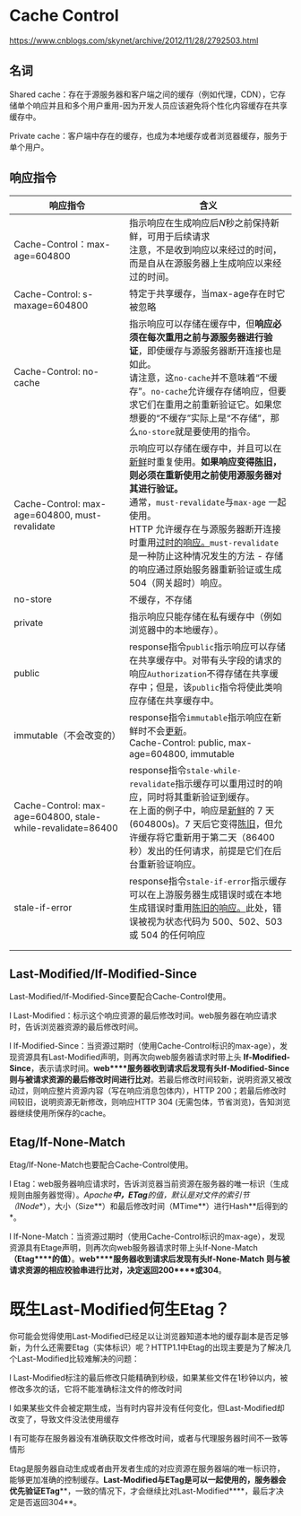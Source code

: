 # Cache Control

https://www.cnblogs.com/skynet/archive/2012/11/28/2792503.html

## 名词

Shared cache：存在于源服务器和客户端之间的缓存（例如代理，CDN），它存储单个响应并且和多个用户重用-因为开发人员应该避免将个性化内容缓存在共享缓存中。

Private cache：客户端中存在的缓存，也成为本地缓存或者浏览器缓存，服务于单个用户。

## 响应指令

| 响应指令                                                    | 含义                                                         |
| ----------------------------------------------------------- | ------------------------------------------------------------ |
| Cache-Control：max-age=604800                               | 指示响应在生成响应后*N*秒之前保持新鲜，可用于后续请求<br />注意，不是收到响应以来经过的时间，而是自从在源服务器上生成响应以来经过的时间。 |
| Cache-Control: s-maxage=604800                              | 特定于共享缓存，当max-age存在时它被忽略                      |
| Cache-Control: no-cache                                     | 指示响应可以存储在缓存中，但**响应必须在每次重用之前与源服务器进行验证**，即使缓存与源服务器断开连接也是如此。<br />请注意，这`no-cache`并不意味着“不缓存”。`no-cache`允许缓存存储响应，但要求它们在重用之前重新验证它。如果您想要的“不缓存”实际上是“不存储”，那么`no-store`就是要使用的指令。 |
| Cache-Control: max-age=604800, must-revalidate              | 示响应可以存储在缓存中，并且可以在[新鲜](https://developer.mozilla.org/en-US/docs/Web/HTTP/Caching#fresh_and_stale_based_on_age)时重复使用。**如果响应变得[陈旧](https://developer.mozilla.org/en-US/docs/Web/HTTP/Caching#fresh_and_stale_based_on_age)，则必须在重新使用之前使用源服务器对其进行验证。**<br />通常，`must-revalidate`与`max-age` 一起使用。<br />HTTP 允许缓存在与源服务器断开连接时重用[过时的响应。](https://developer.mozilla.org/en-US/docs/Web/HTTP/Caching#fresh_and_stale_based_on_age)`must-revalidate`是一种防止这种情况发生的方法 - 存储的响应通过原始服务器重新验证或生成 504（网关超时）响应。 |
| no-store                                                    | 不缓存，不存储                                               |
| private                                                     | 指示响应只能存储在私有缓存中（例如浏览器中的本地缓存）。     |
| public                                                      | response指令`public`指示响应可以存储在共享缓存中。对带有头字段的请求的响应`Authorization`不得存储在共享缓存中；但是，该`public`指令将使此类响应存储在共享缓存中。 |
| immutable（不会改变的）                                     | response指令`immutable`指示响应在新鲜时不会[更新](https://developer.mozilla.org/en-US/docs/Web/HTTP/Caching#fresh_and_stale_based_on_age)。<br />Cache-Control: public, max-age=604800, immutable |
| Cache-Control: max-age=604800, stale-while-revalidate=86400 | response指令`stale-while-revalidate`指示缓存可以重用过时的响应，同时将其重新验证到缓存。<br />在上面的例子中，响应是[新鲜](https://developer.mozilla.org/en-US/docs/Web/HTTP/Caching#fresh_and_stale_based_on_age)的 7 天 (604800s)。7 天后它变得[陈旧](https://developer.mozilla.org/en-US/docs/Web/HTTP/Caching#fresh_and_stale_based_on_age)，但允许缓存将它重新用于第二天（86400 秒）发出的任何请求，前提是它们在后台重新验证响应。 |
| stale-if-error                                              | response指令`stale-if-error`指示缓存可以在上游服务器生成错误时或在本地生成错误时重用[陈旧的响应。](https://developer.mozilla.org/en-US/docs/Web/HTTP/Caching#fresh_and_stale_based_on_age)此处，错误被视为状态代码为 500、502、503 或 504 的任何响应 |
|                                                             |                                                              |
|                                                             |                                                              |

## Last-Modified/If-Modified-Since

Last-Modified/If-Modified-Since要配合Cache-Control使用。

l Last-Modified：标示这个响应资源的最后修改时间。web服务器在响应请求时，告诉浏览器资源的最后修改时间。

l If-Modified-Since：当资源过期时（使用Cache-Control标识的max-age），发现资源具有Last-Modified声明，则再次向web服务器请求时带上头 **If-Modified-Since**，表示请求时间。**web****服务器收到请求后发现有头If-Modified-Since** **则与被请求资源的最后修改时间进行比对**。若最后修改时间较新，说明资源又被改动过，则响应整片资源内容（写在响应消息包体内），HTTP 200；若最后修改时间较旧，说明资源无新修改，则响应HTTP 304 (无需包体，节省浏览)，告知浏览器继续使用所保存的cache。

## Etag/If-None-Match

Etag/If-None-Match也要配合Cache-Control使用。

l Etag：web服务器响应请求时，告诉浏览器当前资源在服务器的唯一标识（生成规则由服务器觉得）。*Apache**中，ETag**的值，默认是对文件的索引节（INode**），大小（Size**）和最后修改时间（MTime**）进行Hash**后得到的*。

l If-None-Match：当资源过期时（使用Cache-Control标识的max-age），发现资源具有Etage声明，则再次向web服务器请求时带上头If-None-Match **（Etag****的值）**。**web****服务器收到请求后发现有头If-None-Match** **则与被请求资源的相应校验串进行比对，决定返回200****或304**。



# 既生Last-Modified何生Etag？

你可能会觉得使用Last-Modified已经足以让浏览器知道本地的缓存副本是否足够新，为什么还需要Etag（实体标识）呢？HTTP1.1中Etag的出现主要是为了解决几个Last-Modified比较难解决的问题：

l Last-Modified标注的最后修改只能精确到秒级，如果某些文件在1秒钟以内，被修改多次的话，它将不能准确标注文件的修改时间

l 如果某些文件会被定期生成，当有时内容并没有任何变化，但Last-Modified却改变了，导致文件没法使用缓存

l 有可能存在服务器没有准确获取文件修改时间，或者与代理服务器时间不一致等情形

Etag是服务器自动生成或者由开发者生成的对应资源在服务器端的唯一标识符，能够更加准确的控制缓存。**Last-Modified****与ETag****是可以一起使用的，服务器会优先验证ETag****，一致的情况下，才会继续比对Last-Modified****，最后才决定是否返回304**。
